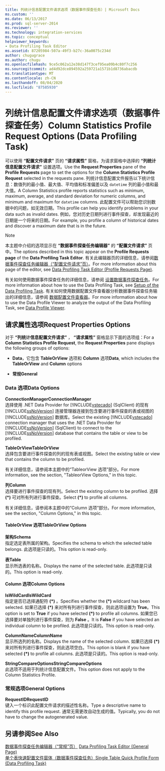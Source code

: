 ```yaml
---
title: 列统计信息配置文件请求选项（数据事件探查任务）| Microsoft Docs
ms.custom: ''
ms.date: 06/13/2017
ms.prod: sql-server-2014
ms.reviewer: ''
ms.technology: integration-services
ms.topic: conceptual
helpviewer_keywords:
- Data Profiling Task Editor
ms.assetid: 87205984-507a-49f3-b27c-36a0075c234d
author: chugugrace
ms.author: chugu
ms.openlocfilehash: 9ce5c062a12e38d147f3cef95ea09b4c80f7c256
ms.sourcegitcommit: ad4d92dce894592a259721a1571b1d8736abacdb
ms.translationtype: MT
ms.contentlocale: zh-CN
ms.lasthandoff: 08/04/2020
ms.locfileid: "87585930"
---
```

# <a name="column-statistics-profile-request-options-data-profiling-task"></a><span data-ttu-id="4cd80-102">列统计信息配置文件请求选项（数据事件探查任务）</span><span class="sxs-lookup"><span data-stu-id="4cd80-102">Column Statistics Profile Request Options (Data Profiling Task)</span></span>
  <span data-ttu-id="4cd80-103">可以使用 **“配置文件请求”** 页的 **“请求属性”** 窗格，为请求窗格中选择的 **“列统计信息配置文件请求”** 设置选项。</span><span class="sxs-lookup"><span data-stu-id="4cd80-103">Use the **Request Properties** pane of the **Profile Requests** page to set the options for the **Column Statistics Profile Request** selected in the requests pane.</span></span> <span data-ttu-id="4cd80-104">列统计信息配置文件报告以下统计信息：数值列的最小值、最大值、平均值和标准偏差以及 `datetime` 列的最小值和最大值。</span><span class="sxs-lookup"><span data-stu-id="4cd80-104">A Column Statistics profile reports statistics such as minimum, maximum, average, and standard deviation for numeric columns, and minimum and maximum for `datetime` columns.</span></span> <span data-ttu-id="4cd80-105">此配置文件可以帮助您识别数据中的问题，如无效日期。</span><span class="sxs-lookup"><span data-stu-id="4cd80-105">This profile can help you identify problems in your data such as invalid dates.</span></span> <span data-ttu-id="4cd80-106">例如，您对历史日期列进行事件探查，却发现最近的日期是一个将来的日期。</span><span class="sxs-lookup"><span data-stu-id="4cd80-106">For example, you profile a column of historical dates and discover a maximum date that is in the future.</span></span>  
  
> [!NOTE]  
>  <span data-ttu-id="4cd80-107">本主题中介绍的选项显示在 **“数据事件探查任务编辑器”** 的 **“配置文件请求”** 页中。</span><span class="sxs-lookup"><span data-stu-id="4cd80-107">The options described in this topic appear on the **Profile Requests page** of the **Data Profiling Task Editor**.</span></span> <span data-ttu-id="4cd80-108">有关此编辑器页的详细信息，请参阅[数据事件探查任务编辑器（“配置文件请求”页）](data-profiling-task-editor-profile-requests-page.md)。</span><span class="sxs-lookup"><span data-stu-id="4cd80-108">For more information about this page of the editor, see [Data Profiling Task Editor &#40;Profile Requests Page&#41;](data-profiling-task-editor-profile-requests-page.md).</span></span>  
  
 <span data-ttu-id="4cd80-109">有关如何使用数据事件探查任务的详细信息，请参阅 [设置数据事件探查任务](data-profiling-task.md)。</span><span class="sxs-lookup"><span data-stu-id="4cd80-109">For more information about how to use the Data Profiling Task, see [Setup of the Data Profiling Task](data-profiling-task.md).</span></span> <span data-ttu-id="4cd80-110">有关如何使用数据配置文件查看器分析数据事件探查任务输出的详细信息，请参阅 [数据配置文件查看器](data-profile-viewer.md)。</span><span class="sxs-lookup"><span data-stu-id="4cd80-110">For more information about how to use the Data Profile Viewer to analyze the output of the Data Profiling Task, see [Data Profile Viewer](data-profile-viewer.md).</span></span>  
  
## <a name="request-properties-options"></a><span data-ttu-id="4cd80-111">请求属性选项</span><span class="sxs-lookup"><span data-stu-id="4cd80-111">Request Properties Options</span></span>  
 <span data-ttu-id="4cd80-112">对于 **“列统计信息配置文件请求”** ， **“请求属性”** 窗格显示下面的选项组：</span><span class="sxs-lookup"><span data-stu-id="4cd80-112">For a **Column Statistics Profile Request**, the **Request Properties** pane displays the following groups of options:</span></span>  
  
-   <span data-ttu-id="4cd80-113">**Data**，它包含 **TableOrView** 选项和 **Column** 选项</span><span class="sxs-lookup"><span data-stu-id="4cd80-113">**Data**, which includes the **TableOrView** and **Column** options</span></span>  
  
-   <span data-ttu-id="4cd80-114">**常规**</span><span class="sxs-lookup"><span data-stu-id="4cd80-114">**General**</span></span>  
  
### <a name="data-options"></a><span data-ttu-id="4cd80-115">Data 选项</span><span class="sxs-lookup"><span data-stu-id="4cd80-115">Data Options</span></span>  
 <span data-ttu-id="4cd80-116">**ConnectionManager**</span><span class="sxs-lookup"><span data-stu-id="4cd80-116">**ConnectionManager**</span></span>  
 <span data-ttu-id="4cd80-117">选择使用 .NET Data Provider for [!INCLUDE[vstecado](../../includes/vstecado-md.md)] (SqlClient) 的现有 [!INCLUDE[ssNoVersion](../../includes/ssnoversion-md.md)] 连接管理器连接到包含要进行事件探查的表或视图的 [!INCLUDE[ssNoVersion](../../includes/ssnoversion-md.md)] 数据库。</span><span class="sxs-lookup"><span data-stu-id="4cd80-117">Select the existing [!INCLUDE[vstecado](../../includes/vstecado-md.md)] connection manager that uses the .NET Data Provider for [!INCLUDE[ssNoVersion](../../includes/ssnoversion-md.md)] (SqlClient) to connect to the [!INCLUDE[ssNoVersion](../../includes/ssnoversion-md.md)] database that contains the table or view to be profiled.</span></span>  
  
 <span data-ttu-id="4cd80-118">**TableOrView**</span><span class="sxs-lookup"><span data-stu-id="4cd80-118">**TableOrView**</span></span>  
 <span data-ttu-id="4cd80-119">选择包含要进行事件探查的列的现有表或视图。</span><span class="sxs-lookup"><span data-stu-id="4cd80-119">Select the existing table or view that contains the column to be profiled.</span></span>  
  
 <span data-ttu-id="4cd80-120">有关详细信息，请参阅本主题中的“TableorView 选项”部分。</span><span class="sxs-lookup"><span data-stu-id="4cd80-120">For more information, see the section, "TableorView Options," in this topic.</span></span>  
  
 <span data-ttu-id="4cd80-121">**列**</span><span class="sxs-lookup"><span data-stu-id="4cd80-121">**Column**</span></span>  
 <span data-ttu-id="4cd80-122">选择要进行事件探查的现有列。</span><span class="sxs-lookup"><span data-stu-id="4cd80-122">Select the existing column to be profiled.</span></span> <span data-ttu-id="4cd80-123">选择 **(\*)** 可对所有列进行事件探查。</span><span class="sxs-lookup"><span data-stu-id="4cd80-123">Select **(\*)** to profile all columns.</span></span>  
  
 <span data-ttu-id="4cd80-124">有关详细信息，请参阅本主题中的“Column 选项”部分。</span><span class="sxs-lookup"><span data-stu-id="4cd80-124">For more information, see the section, "Column Options," in this topic.</span></span>  
  
#### <a name="tableorview-options"></a><span data-ttu-id="4cd80-125">TableOrView 选项</span><span class="sxs-lookup"><span data-stu-id="4cd80-125">TableOrView Options</span></span>  
 <span data-ttu-id="4cd80-126">**架构**</span><span class="sxs-lookup"><span data-stu-id="4cd80-126">**Schema**</span></span>  
 <span data-ttu-id="4cd80-127">指定选定表所属的架构。</span><span class="sxs-lookup"><span data-stu-id="4cd80-127">Specifies the schema to which the selected table belongs.</span></span> <span data-ttu-id="4cd80-128">此选项是只读的。</span><span class="sxs-lookup"><span data-stu-id="4cd80-128">This option is read-only.</span></span>  
  
 <span data-ttu-id="4cd80-129">**表**</span><span class="sxs-lookup"><span data-stu-id="4cd80-129">**Table**</span></span>  
 <span data-ttu-id="4cd80-130">显示所选表的名称。</span><span class="sxs-lookup"><span data-stu-id="4cd80-130">Displays the name of the selected table.</span></span> <span data-ttu-id="4cd80-131">此选项是只读的。</span><span class="sxs-lookup"><span data-stu-id="4cd80-131">This option is read-only.</span></span>  
  
#### <a name="column-options"></a><span data-ttu-id="4cd80-132">Column 选项</span><span class="sxs-lookup"><span data-stu-id="4cd80-132">Column Options</span></span>  
 <span data-ttu-id="4cd80-133">**IsWildCard**</span><span class="sxs-lookup"><span data-stu-id="4cd80-133">**IsWildCard**</span></span>  
 <span data-ttu-id="4cd80-134">指定是否已选择通配符 **(\*)** 。</span><span class="sxs-lookup"><span data-stu-id="4cd80-134">Specifies whether the **(\*)** wildcard has been selected.</span></span> <span data-ttu-id="4cd80-135">如果已选择 **(\*)** 来对所有列进行事件探查，则此选项设置为 **True**。</span><span class="sxs-lookup"><span data-stu-id="4cd80-135">This option is set to **True** if you have selected **(\*)** to profile all columns.</span></span> <span data-ttu-id="4cd80-136">如果您已选择要对单独列进行事件探查，则为 **False** 。</span><span class="sxs-lookup"><span data-stu-id="4cd80-136">It is **False** if you have selected an individual column to be profiled.</span></span> <span data-ttu-id="4cd80-137">此选项是只读的。</span><span class="sxs-lookup"><span data-stu-id="4cd80-137">This option is read-only.</span></span>  
  
 <span data-ttu-id="4cd80-138">**ColumnName**</span><span class="sxs-lookup"><span data-stu-id="4cd80-138">**ColumnName**</span></span>  
 <span data-ttu-id="4cd80-139">显示所选列的名称。</span><span class="sxs-lookup"><span data-stu-id="4cd80-139">Displays the name of the selected column.</span></span> <span data-ttu-id="4cd80-140">如果已选择 **(\*)** 来对所有列进行事件探查，则此选项空白。</span><span class="sxs-lookup"><span data-stu-id="4cd80-140">This option is blank if you have selected **(\*)** to profile all columns.</span></span> <span data-ttu-id="4cd80-141">此选项是只读的。</span><span class="sxs-lookup"><span data-stu-id="4cd80-141">This option is read-only.</span></span>  
  
 <span data-ttu-id="4cd80-142">**StringCompareOptions**</span><span class="sxs-lookup"><span data-stu-id="4cd80-142">**StringCompareOptions**</span></span>  
 <span data-ttu-id="4cd80-143">此选项不适用于列统计信息配置文件。</span><span class="sxs-lookup"><span data-stu-id="4cd80-143">This option does not apply to the Column Statistics Profile.</span></span>  
  
### <a name="general-options"></a><span data-ttu-id="4cd80-144">常规选项</span><span class="sxs-lookup"><span data-stu-id="4cd80-144">General Options</span></span>  
 <span data-ttu-id="4cd80-145">**RequestID**</span><span class="sxs-lookup"><span data-stu-id="4cd80-145">**RequestID**</span></span>  
 <span data-ttu-id="4cd80-146">键入一个标识此配置文件请求的描述性名称。</span><span class="sxs-lookup"><span data-stu-id="4cd80-146">Type a descriptive name to identify this profile request.</span></span> <span data-ttu-id="4cd80-147">通常无需更改自动生成的值。</span><span class="sxs-lookup"><span data-stu-id="4cd80-147">Typically, you do not have to change the autogenerated value.</span></span>  
  
## <a name="see-also"></a><span data-ttu-id="4cd80-148">另请参阅</span><span class="sxs-lookup"><span data-stu-id="4cd80-148">See Also</span></span>  
 <span data-ttu-id="4cd80-149">[数据事件探查任务编辑器（“常规”页）](../general-page-of-integration-services-designers-options.md) </span><span class="sxs-lookup"><span data-stu-id="4cd80-149">[Data Profiling Task Editor &#40;General Page&#41;](../general-page-of-integration-services-designers-options.md) </span></span>  
 [<span data-ttu-id="4cd80-150">单个表快速配置文件窗体（数据事件探查任务）</span><span class="sxs-lookup"><span data-stu-id="4cd80-150">Single Table Quick Profile Form &#40;Data Profiling Task&#41;</span></span>](single-table-quick-profile-form-data-profiling-task.md)  
  
  
